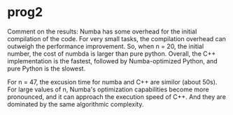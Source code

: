 # prog2
Comment on the results:
  Numba has some overhead for the initial compilation of the code. For very small tasks, the compilation overhead can outweigh the performance improvement. So, when n = 20, the initial number, the cost of numbda is larger than pure python.
  Overall, the C++ implementation is the fastest, followed by Numba-optimized Python, and pure Python is the slowest. 

  For n = 47, the excusion time for numba and C++ are similor (about 50s). For large values of n, Numba's optimization capabilities become more pronounced, and it can approach the execution speed of C++. And they are dominated by the same algorithmic complexity.
